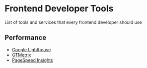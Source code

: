 # Frontend Developer Tools
List of tools and services that every frontend developer should use

## Performance
- [Google Lighthouse](https://developers.google.com/web/tools/lighthouse)
- [GTMetrix](https://gtmetrix.com)
- [PageSpeed Insights](https://developers.google.com/speed/pagespeed/insights)
